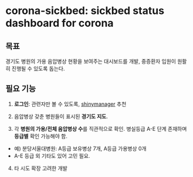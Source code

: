 # corona-sickbed: sickbed status dashboard for corona

## 목표 

경기도 병원의 가용 음압병상 현황을 보여주는 대시보드를 개발, 중증환자 입원이 원활히 진행될 수 있도록 돕는다.  

## 필요 기능

1. **로그인**: 관련자만 볼 수 있도록, [shinymanager](https://blog.zarathu.com/posts/2019-08-25-shinymanager/) 추천 

2. 음압병상 갖춘 병원들이 표시된 **경기도 지도**.

3. 각 **병원의 가용/전체 음압병상 수**를 직관적으로 확인. 병실등급 A-E 단계 존재하며 **등급별** 확인 가능해야 함.
 - 예) 분당서울대병원: A등급 보유병상 7개, A등급 가용병상 0개
 - A-E 등급 외 기타도 있어 고민 필요.
 
4. 타 시도 확장 고려한 개발

